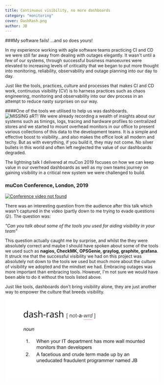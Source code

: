 ```yaml
---
title: Continuous visibility, no more dashboards
category: "monitoring"
cover: DashRash.png
author: JB
---
```


###My software fails! …and so does yours!

In my experience working with agile software teams practicing CI and CD we were still far away from dealing with outages elegantly. It wasn't until a few of our systems, through successful business manoeuvres were elevated to increasing levels of criticality that we began to put more thought into monitoring, reliability, observability and outage planning into our day to day.

Just like the tools, practices, culture and processes that makes CI and CD work, continuous visibility (CV) is to harness practices such as chaos engineering, monitoring and observability into our dev process in an attempt to reduce nasty surprises on our way.

####One of the tools we utilised to help us was dashboards.
![MISSING aRT!](roboMon.png "Visualize success!")
We were already recording a wealth of insights about our systems such as timings, logs, tracing and hardware profiles to centralized stores and we started to mount overhead monitors in our office to present various collections of this data to the development teams. It is a simple and effective boost to visibility...and also makes the office look all modern and techy. But as with everything, if you build it, they may not come. No silver bullets in this world and often left neglected the value of our dashboards degraded.

The lightning talk I delivered at muCon 2019 focuses on how we can keep value in our overhead dashboards as well as my own teams journey on gaining visibility in a critical new system we were challenged to build.


### muCon Conference, London, 2019

[![Conference video not found](https://i.vimeocdn.com/video/787121577.webp?mw=640&mh=360)](https://player.vimeo.com/video/339167478 "Continuous Visivility, no more dashboards!")

There was an interesting question from the audience after this talk which wasn't captured in the video (partly down to me trying to evade questions :stuck_out_tongue:). The question was:

*"Can you talk about some of the tools you used for aiding visibility in your team"*

This question actually caught me by surprise, and whilst the they were absolutely correct and maybe I should have spoken about some of the tools we used such as **nagios, CheckMK, OPSGenie, graylog, graphite, grafana**. It struck me that the successful visibility we had on this project was absolutely not down to the tools we used but much more about the culture of visibility we adopted and the mindset we had. Embracing outages was more important than embracing tools. However, I'm not sure we would have been able to do it without the tools listed above.

Just like tools, dashboards don't bring visibility alone, they are just another way to empower the culture that breeds visibility.

![](./dash-rash-12334.png)